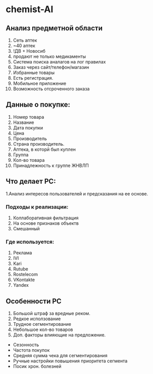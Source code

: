 # chemist-AI

## Анализ предметной области
1. Сеть аптек
2. ~40 аптек
3. !ДВ + Новосиб
4. продают не только медикаменты
5. Система поиска аналагов на лог правилах
6. Заказ через сайт/телефон/магазин
7. Избранные товары
8. Есть регистрация.
9. Мобильное приложение
10. Возможность отсроченного заказа


## Данные о покупке:
1. Номер товара
2. Название
3. Дата покупки
4. Цена
5. Производитель
6. Страна производитель.
7. Аптека, в которй был куплен
8. Группа
9. Кол-во товара
10. Принадлежность к группе ЖНВЛП


## Что делает РС:
1.Анализ интересов пользователей и предсказания на ее основе.

### Подходы к реализации:
1. Коллаборативная фильтрация
2. На основе признаков объектв
3. Смешанный

### Где используется:
1. Реклама
2. IVI
3. Kari
4. Rutube
5. Rostelecom
6. VKontakte
7. Yandex


## Особенности РС
1. Большой штраф за вредные реком.
2. Редкое исползование
3. Трудное сегментирование
4. Небольшое кол-во товаров
5. Доп. факторы влияющие на предложение.
  * Сезонность
  * Частота покупок
  * Средняя сумма чека для сегментирования
  * Ручные настройки повышения приоритета сегмента
  * Посик хрон. болезней
